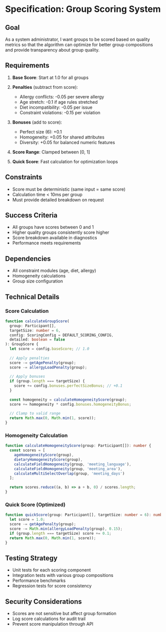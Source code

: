 # Specification: Group Scoring System

## Goal
As a system administrator, I want groups to be scored based on quality metrics so that the algorithm can optimize for better group compositions and provide transparency about group quality.

## Requirements
1. **Base Score**: Start at 1.0 for all groups

2. **Penalties** (subtract from score):
   - Allergy conflicts: -0.05 per severe allergy
   - Age stretch: -0.1 if age rules stretched
   - Diet incompatibility: -0.05 per issue
   - Constraint violations: -0.15 per violation

3. **Bonuses** (add to score):
   - Perfect size (6): +0.1
   - Homogeneity: +0.05 for shared attributes
   - Diversity: +0.05 for balanced numeric features

4. **Score Range**: Clamped between [0, 1]

5. **Quick Score**: Fast calculation for optimization loops

## Constraints
- Score must be deterministic (same input = same score)
- Calculation time < 10ms per group
- Must provide detailed breakdown on request

## Success Criteria
- All groups have scores between 0 and 1
- Higher quality groups consistently score higher
- Score breakdown available in diagnostics
- Performance meets requirements

## Dependencies
- All constraint modules (age, diet, allergy)
- Homogeneity calculations
- Group size configuration

## Technical Details
### Score Calculation
```typescript
function calculateGroupScore(
  group: Participant[],
  targetSize: number = 6,
  config: ScoringConfig = DEFAULT_SCORING_CONFIG,
  detailed: boolean = false
): GroupScore {
  let score = config.baseScore; // 1.0
  
  // Apply penalties
  score -= getAgePenalty(group);
  score -= allergyLoadPenalty(group);
  
  // Apply bonuses
  if (group.length === targetSize) {
    score += config.bonuses.perfectSizeBonus; // +0.1
  }
  
  const homogeneity = calculateHomogeneityScore(group);
  score += homogeneity * config.bonuses.homogeneityBonus;
  
  // Clamp to valid range
  return Math.max(0, Math.min(1, score));
}
```

### Homogeneity Calculation
```typescript
function calculateHomogeneityScore(group: Participant[]): number {
  const scores = [
    ageHomogeneityScore(group),
    dietaryHomogeneityScore(group),
    calculateFieldHomogeneity(group, 'meeting_language'),
    calculateFieldHomogeneity(group, 'meeting_area'),
    calculateMultiSelectOverlap(group, 'meeting_days')
  ];
  
  return scores.reduce((a, b) => a + b, 0) / scores.length;
}
```

### Quick Score (Optimized)
```typescript
function quickScore(group: Participant[], targetSize: number = 6): number {
  let score = 1.0;
  score -= getAgePenalty(group);
  score -= Math.min(allergyLoadPenalty(group), 0.15);
  if (group.length === targetSize) score += 0.1;
  return Math.max(0, Math.min(1, score));
}
```

## Testing Strategy
- Unit tests for each scoring component
- Integration tests with various group compositions
- Performance benchmarks
- Regression tests for score consistency

## Security Considerations
- Scores are not sensitive but affect group formation
- Log score calculations for audit trail
- Prevent score manipulation through API
